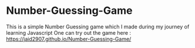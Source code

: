 # Number-Guessing-Game
This is a simple Number Guessing game which I made during my journey of learning Javascript
One can try out the game here : https://jaid2907.github.io/Number-Guessing-Game/
